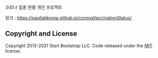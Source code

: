 코로나 접종 현황 개인 프로젝트

링크 : https://paullabkorea.github.io/coronaVaccinationStatus/

## Copyright and License

Copyright 2013-2021 Start Bootstrap LLC. Code released under the [MIT](https://github.com/StartBootstrap/startbootstrap-resume/blob/master/LICENSE) license.
